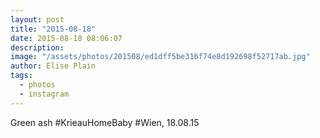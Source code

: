 ```yaml
---
layout: post
title: "2015-08-18"
date: 2015-08-18 08:06:07
description: 
image: "/assets/photos/201508/ed1dff5be316f74e8d192698f52717ab.jpg"
author: Elise Plain
tags: 
  - photos
  - instagram
---
```


Green ash #KrieauHomeBaby #Wien, 18.08.15
<p></p>
